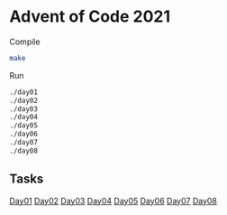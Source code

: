 # Advent of Code 2021

Compile

```bash
make
```

Run
```bash
./day01
./day02
./day03
./day04
./day05
./day06
./day07
./day08
```

## Tasks

[Day01](./tasks/day01.md)
[Day02](./tasks/day02.md)
[Day03](./tasks/day03.md)
[Day04](./tasks/day04.md)
[Day05](./tasks/day05.md)
[Day06](./tasks/day06.md)
[Day07](./tasks/day07.md)
[Day08](./tasks/day08.md)

